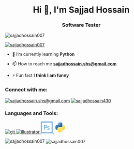 <h1 align="center">Hi 👋, I'm Sajjad Hossain</h1>
<h3 align="center">Software Tester</h3>

<p align="left"> <img src="https://komarev.com/ghpvc/?username=sajjadhossain007&label=Profile%20views&color=0e75b6&style=flat" alt="sajjadhossain007" /> </p>

<p align="left"> <a href="https://github.com/ryo-ma/github-profile-trophy"><img src="https://github-profile-trophy.vercel.app/?username=sajjadhossain007" alt="sajjadhossain007" /></a> </p>

- 🌱 I’m currently learning **Python**

- 📫 How to reach me **sajjadhossain.shs@gmail.com**

- ⚡ Fun fact **I think I am funny**

<h3 align="left">Connect with me:</h3>
<p align="left">
<a href="https://fb.com/sajjadhossain.shs@gmail.com" target="blank"><img align="center" src="https://raw.githubusercontent.com/rahuldkjain/github-profile-readme-generator/master/src/images/icons/Social/facebook.svg" alt="sajjadhossain.shs@gmail.com" height="30" width="40" /></a>
<a href="https://www.behance.net/sajjadhossain430" target="blank"><img align="center" src="https://raw.githubusercontent.com/rahuldkjain/github-profile-readme-generator/master/src/images/icons/Social/behance.svg" alt="sajjadhossain430" height="30" width="40" /></a>
</p>

<h3 align="left">Languages and Tools:</h3>
<p align="left"> <a href="https://git-scm.com/" target="_blank" rel="noreferrer"> <img src="https://www.vectorlogo.zone/logos/git-scm/git-scm-icon.svg" alt="git" width="40" height="40"/> </a> <a href="https://www.adobe.com/in/products/illustrator.html" target="_blank" rel="noreferrer"> <img src="https://www.vectorlogo.zone/logos/adobe_illustrator/adobe_illustrator-icon.svg" alt="illustrator" width="40" height="40"/> </a> <a href="https://www.photoshop.com/en" target="_blank" rel="noreferrer"> <img src="https://raw.githubusercontent.com/devicons/devicon/master/icons/photoshop/photoshop-line.svg" alt="photoshop" width="40" height="40"/> </a> <a href="https://www.python.org" target="_blank" rel="noreferrer"> <img src="https://raw.githubusercontent.com/devicons/devicon/master/icons/python/python-original.svg" alt="python" width="40" height="40"/> </a> </p>

<p><img align="left" src="https://github-readme-stats.vercel.app/api/top-langs?username=sajjadhossain007&show_icons=true&locale=en&layout=compact" alt="sajjadhossain007" /></p>

<p>&nbsp;<img align="center" src="https://github-readme-stats.vercel.app/api?username=sajjadhossain007&show_icons=true&locale=en" alt="sajjadhossain007" /></p>
